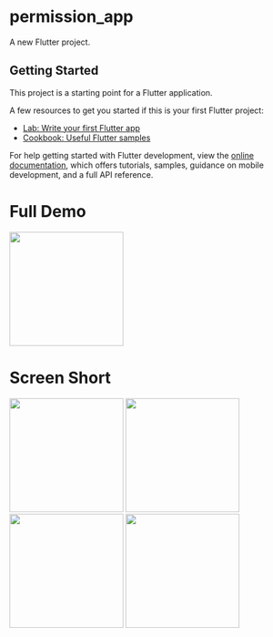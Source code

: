 # permission_app

A new Flutter project.

## Getting Started

This project is a starting point for a Flutter application.

A few resources to get you started if this is your first Flutter project:

- [Lab: Write your first Flutter app](https://docs.flutter.dev/get-started/codelab)
- [Cookbook: Useful Flutter samples](https://docs.flutter.dev/cookbook)

For help getting started with Flutter development, view the
[online documentation](https://docs.flutter.dev/), which offers tutorials,
samples, guidance on mobile development, and a full API reference.

# Full Demo
<img src = "https://user-images.githubusercontent.com/114761517/225542596-f76f7930-5596-4578-a1ab-4265b25a8b34.gif" width = "200px">

# Screen Short
<img src = "https://user-images.githubusercontent.com/114761517/225539332-c035d433-450d-4e2d-a9ae-ddf39e644ea1.png" width = "200px">
<img src = "https://user-images.githubusercontent.com/114761517/225539397-8d144d38-10b1-4205-9ba2-2137d1f55f71.png" width = "200px">
<img src = "https://user-images.githubusercontent.com/114761517/225539602-f7394ef1-fc67-4970-8260-0ffc31da1911.png" width = "200px">
<img src = "https://user-images.githubusercontent.com/114761517/225539683-e633b966-4181-4508-84f4-8257a6b57d05.png" width = "200px">

